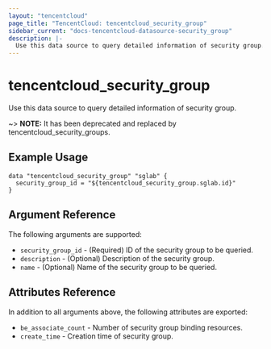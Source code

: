 ```yaml
---
layout: "tencentcloud"
page_title: "TencentCloud: tencentcloud_security_group"
sidebar_current: "docs-tencentcloud-datasource-security_group"
description: |-
  Use this data source to query detailed information of security group.
---
```


# tencentcloud_security_group

Use this data source to query detailed information of security group.

~> **NOTE:** It has been deprecated and replaced by tencentcloud_security_groups.

## Example Usage

```hcl
data "tencentcloud_security_group" "sglab" {
  security_group_id = "${tencentcloud_security_group.sglab.id}"
}
```

## Argument Reference

The following arguments are supported:

* `security_group_id` - (Required) ID of the security group to be queried.
* `description` - (Optional) Description of the security group.
* `name` - (Optional) Name of the security group to be queried.

## Attributes Reference

In addition to all arguments above, the following attributes are exported:

* `be_associate_count` - Number of security group binding resources.
* `create_time` - Creation time of security group.


